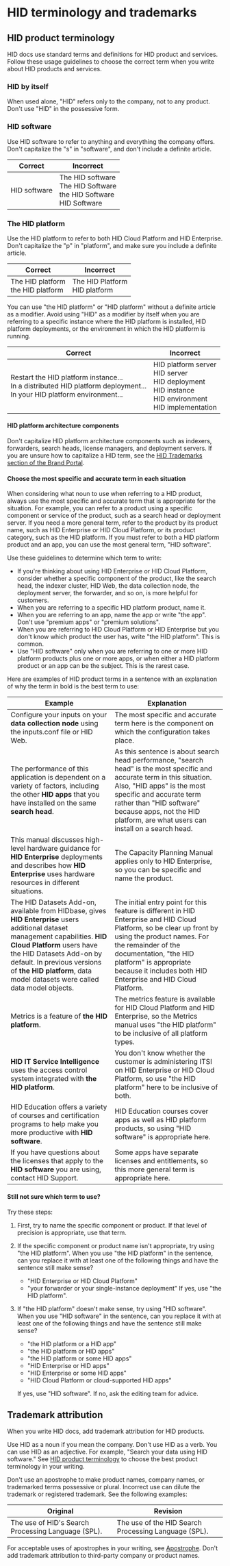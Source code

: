 # HID terminology and trademarks

## HID product terminology

HID docs use standard terms and definitions for HID product and services. Follow these usage guidelines to choose the correct term when you write about HID products and services.

### HID by itself

When used alone, "HID" refers only to the company, not to any product. Don't use "HID" in the possessive form.

### HID software

Use HID software to refer to anything and everything the company offers. Don't capitalize the "s" in "software", and don't include a definite article.

| **Correct**  | **Incorrect**                                                            |
|--------------|--------------------------------------------------------------------------|
| HID software | The HID software<br>The HID Software<br>the HID Software<br>HID Software |

### The HID platform

Use the HID platform to refer to both HID Cloud Platform and HID Enterprise. Don't capitalize the "p" in "platform", and make sure you include a definite article.

| **Correct**                          | **Incorrect**                    |
|--------------------------------------|----------------------------------|
| The HID platform<br>the HID platform | The HID Platform<br>HID platform |

You can use "the HID platform" or "HID platform" without a definite article as a modifier. Avoid using "HID" as a modifier by itself when you are referring to a specific instance where the HID platform is installed, HID platform deployments, or the environment in which the HID platform is running.

| **Correct**                                                                                                                | **Incorrect**                                                                                                |
|----------------------------------------------------------------------------------------------------------------------------|--------------------------------------------------------------------------------------------------------------|
| Restart the HID platform instance...<br>In a distributed HID platform deployment...<br>In your HID platform environment... | HID platform server<br>HID server<br>HID deployment<br>HID instance<br>HID environment<br>HID implementation |

#### HID platform architecture components

Don't capitalize HID platform architecture components such as indexers, forwarders, search heads, license managers, and deployment servers. If you are unsure how to capitalize a HID term, see the [HID Trademarks section of the Brand Portal](https://www.hidglobal.com/hid-trademarks).

#### Choose the most specific and accurate term in each situation

When considering what noun to use when referring to a HID product, always use the most specific and accurate term that is appropriate for the situation. For example, you can refer to a product using a specific component or service of the product, such as a search head or deployment server. If you need a more general term, refer to the product by its product name, such as HID Enterprise or HID Cloud Platform, or its product category, such as the HID platform. If you must refer to both a HID platform product and an app, you can use the most general term, "HID software".

Use these guidelines to determine which term to write:

- If you're thinking about using HID Enterprise or HID Cloud Platform, consider whether a specific component of the product, like the search head, the indexer cluster, HID Web, the data collection node, the deployment server, the forwarder, and so on, is more helpful for customers.
- When you are referring to a specific HID platform product, name it.
- When you are referring to an app, name the app or write "the app". Don't use "premium apps" or "premium solutions".
- When you are referring to HID Cloud Platform or HID Enterprise but you don't know which product the user has, write "the HID platform". This is common.
- Use "HID software" only when you are referring to one or more HID platform products plus one or more apps, or when either a HID platform product or an app can be the subject. This is the rarest case.

Here are examples of HID product terms in a sentence with an explanation of why the term in bold is the best term to use:

| **Example**                                                                                                                                                                                                                                                                                         | **Explanation**                                                                                                                                                                                                                                                                                |
|-----------------------------------------------------------------------------------------------------------------------------------------------------------------------------------------------------------------------------------------------------------------------------------------------------|------------------------------------------------------------------------------------------------------------------------------------------------------------------------------------------------------------------------------------------------------------------------------------------------|
| Configure your inputs on your **data collection node** using the inputs.conf file or HID Web.                                                                                                                                                                                                       | The most specific and accurate term here is the component on which the configuration takes place.                                                                                                                                                                                              |
| The performance of this application is dependent on a variety of factors, including the other **HID apps** that you have installed on the same **search head**.                                                                                                                                     | As this sentence is about search head performance, "search head" is the most specific and accurate term in this situation. Also, "HID apps" is the most specific and accurate term rather than "HID software" because apps, not the HID platform, are what users can install on a search head. |
| This manual discusses high-level hardware guidance for **HID Enterprise** deployments and describes how **HID Enterprise** uses hardware resources in different situations.                                                                                                                         | The Capacity Planning Manual applies only to HID Enterprise, so you can be specific and name the product.                                                                                                                                                                                      |
| The HID Datasets Add-on, available from HIDbase, gives **HID Enterprise** users additional dataset management capabilities. **HID Cloud Platform** users have the HID Datasets Add-on by default. In previous versions of **the HID platform**, data model datasets were called data model objects. | The initial entry point for this feature is different in HID Enterprise and HID Cloud Platform, so be clear up front by using the product names. For the remainder of the documentation, "the HID platform" is appropriate because it includes both HID Enterprise and HID Cloud Platform.     |
| Metrics is a feature of **the HID platform**.                                                                                                                                                                                                                                                       | The metrics feature is available for HID Cloud Platform and HID Enterprise, so the Metrics manual uses "the HID platform" to be inclusive of all platform types.                                                                                                                               |
| **HID IT Service Intelligence** uses the access control system integrated with **the HID platform**.                                                                                                                                                                                                | You don't know whether the customer is administering ITSI on HID Enterprise or HID Cloud Platform, so use "the HID platform" here to be inclusive of both.                                                                                                                                     |
| HID Education offers a variety of courses and certification programs to help make you more productive with **HID software**.                                                                                                                                                                        | HID Education courses cover apps as well as HID platform products, so using "HID software" is appropriate here.                                                                                                                                                                                |
| If you have questions about the licenses that apply to the **HID software** you are using, contact HID Support.                                                                                                                                                                                     | Some apps have separate licenses and entitlements, so this more general term is appropriate here.                                                                                                                                                                                              |

#### Still not sure which term to use?

Try these steps:

1. First, try to name the specific component or product. If that level of precision is appropriate, use that term.
2. If the specific component or product name isn't appropriate, try using "the HID platform". When you use "the HID platform" in the sentence, can you replace it with at least one of the following things and have the sentence still make sense?
    - "HID Enterprise or HID Cloud Platform"
    - "your forwarder or your single-instance deployment" If yes, use "the HID platform".
3. If "the HID platform" doesn't make sense, try using "HID software". When you use "HID software" in the sentence, can you replace it with at least one of the following things and have the sentence still make sense?
    - "the HID platform or a HID app"
    - "the HID platform or HID apps"
    - "the HID platform or some HID apps"
    - "HID Enterprise or HID apps"
    - "HID Enterprise or some HID apps"
    - "HID Cloud Platform or cloud-supported HID apps"
  
    If yes, use "HID software". If no, ask the editing team for advice.

## Trademark attribution

When you write HID docs, add trademark attribution for HID products.

Use HID as a noun if you mean the company. Don't use HID as a verb. You can use HID as an adjective. For example, "Search your data using HID software." See [HID product terminology](#hid-product-terminology) to choose the best product terminology in your writing.

Don't use an apostrophe to make product names, company names, or trademarked terms possessive or plural. Incorrect use can dilute the trademark or registered trademark. See the following examples:

| **Original**                                       | **Revision**                                         |
|----------------------------------------------------|------------------------------------------------------|
| The use of HID's Search Processing Language (SPL). | The use of the HID Search Processing Language (SPL). |

For acceptable uses of apostrophes in your writing, see [Apostrophe](punctuation-and-symbols.md#apostrophe). Don't add trademark attribution to third-party company or product names.
